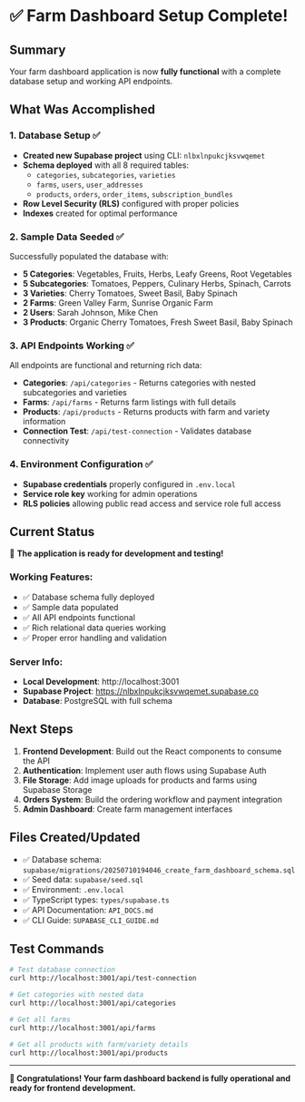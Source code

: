 # ✅ Farm Dashboard Setup Complete!

## Summary

Your farm dashboard application is now **fully functional** with a complete database setup and working API endpoints.

## What Was Accomplished

### 1. Database Setup ✅

- **Created new Supabase project** using CLI: `nlbxlnpukcjksvwqemet`
- **Schema deployed** with all 8 required tables:
  - `categories`, `subcategories`, `varieties`
  - `farms`, `users`, `user_addresses`
  - `products`, `orders`, `order_items`, `subscription_bundles`
- **Row Level Security (RLS)** configured with proper policies
- **Indexes** created for optimal performance

### 2. Sample Data Seeded ✅

Successfully populated the database with:

- **5 Categories**: Vegetables, Fruits, Herbs, Leafy Greens, Root Vegetables
- **5 Subcategories**: Tomatoes, Peppers, Culinary Herbs, Spinach, Carrots
- **3 Varieties**: Cherry Tomatoes, Sweet Basil, Baby Spinach
- **2 Farms**: Green Valley Farm, Sunrise Organic Farm
- **2 Users**: Sarah Johnson, Mike Chen
- **3 Products**: Organic Cherry Tomatoes, Fresh Sweet Basil, Baby Spinach

### 3. API Endpoints Working ✅

All endpoints are functional and returning rich data:

- **Categories**: `/api/categories` - Returns categories with nested subcategories and varieties
- **Farms**: `/api/farms` - Returns farm listings with full details
- **Products**: `/api/products` - Returns products with farm and variety information
- **Connection Test**: `/api/test-connection` - Validates database connectivity

### 4. Environment Configuration ✅

- **Supabase credentials** properly configured in `.env.local`
- **Service role key** working for admin operations
- **RLS policies** allowing public read access and service role full access

## Current Status

🚀 **The application is ready for development and testing!**

### Working Features:

- ✅ Database schema fully deployed
- ✅ Sample data populated
- ✅ All API endpoints functional
- ✅ Rich relational data queries working
- ✅ Proper error handling and validation

### Server Info:

- **Local Development**: http://localhost:3001
- **Supabase Project**: https://nlbxlnpukcjksvwqemet.supabase.co
- **Database**: PostgreSQL with full schema

## Next Steps

1. **Frontend Development**: Build out the React components to consume the API
2. **Authentication**: Implement user auth flows using Supabase Auth
3. **File Storage**: Add image uploads for products and farms using Supabase Storage
4. **Orders System**: Build the ordering workflow and payment integration
5. **Admin Dashboard**: Create farm management interfaces

## Files Created/Updated

- ✅ Database schema: `supabase/migrations/20250710194046_create_farm_dashboard_schema.sql`
- ✅ Seed data: `supabase/seed.sql`
- ✅ Environment: `.env.local`
- ✅ TypeScript types: `types/supabase.ts`
- ✅ API Documentation: `API_DOCS.md`
- ✅ CLI Guide: `SUPABASE_CLI_GUIDE.md`

## Test Commands

```bash
# Test database connection
curl http://localhost:3001/api/test-connection

# Get categories with nested data
curl http://localhost:3001/api/categories

# Get all farms
curl http://localhost:3001/api/farms

# Get all products with farm/variety details
curl http://localhost:3001/api/products
```

---

**🎉 Congratulations! Your farm dashboard backend is fully operational and ready for frontend development.**

